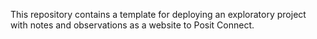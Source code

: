 This repository contains a template for deploying an exploratory project with notes and observations as a website to Posit Connect.